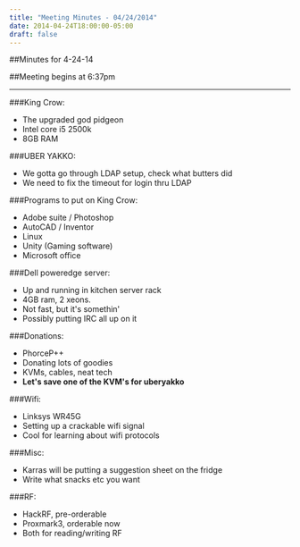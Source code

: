 ```yaml
---
title: "Meeting Minutes - 04/24/2014"
date: 2014-04-24T18:00:00-05:00
draft: false
---
```


##Minutes for 4-24-14

##Meeting begins at 6:37pm

- - -

###King Crow:
* The upgraded god pidgeon
* Intel core i5 2500k
* 8GB RAM

###UBER YAKKO:
* We gotta go through LDAP setup, check what butters did
* We need to fix the timeout for login thru LDAP


###Programs to put on King Crow:
* Adobe suite / Photoshop
* AutoCAD / Inventor
* Linux
* Unity (Gaming software)
* Microsoft office

###Dell poweredge server:
* Up and running in kitchen server rack
* 4GB ram, 2 xeons.
* Not fast, but it's somethin'
* Possibly putting IRC all up on it

###Donations:
* PhorceP++
* Donating lots of goodies
* KVMs, cables, neat tech
* __Let's save one of the KVM's for uberyakko__

###Wifi:
* Linksys WR45G
* Setting up a crackable wifi signal
* Cool for learning about wifi protocols

###Misc:
* Karras will be putting a suggestion sheet on the fridge
* Write what snacks etc you want

###RF:
* HackRF, pre-orderable
* Proxmark3, orderable now
* Both for reading/writing RF

